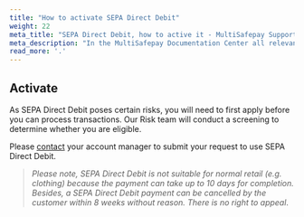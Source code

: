 ```yaml
---
title: "How to activate SEPA Direct Debit"
weight: 22
meta_title: "SEPA Direct Debit, how to active it - MultiSafepay Support"
meta_description: "In the MultiSafepay Documentation Center all relevant information regarding our Plugins and API. As well as Support pages for Payment Method, Tools and General Questions. You can also find the contact details of our Support Team and Integration Team."
read_more: '.'
---
```

## Activate
As SEPA Direct Debit poses certain risks, you will need to first apply before you can process transactions. Our Risk team will conduct a screening to determine whether you are eligible. 

Please [contact](<mailto:sales@multisafepay.com>) your account manager to submit your request to use SEPA Direct Debit.

>_Please note, SEPA Direct Debit is not suitable for normal retail (e.g. clothing) because the payment can take up to 10 days for completion. Besides, a SEPA Direct Debit payment can be cancelled by the customer within 8 weeks without reason. There is no right to appeal_.
